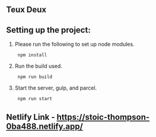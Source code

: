 ## Teux Deux

## Setting up the project:

1. Please run the following to set up node modules.
   ```
    npm install
   ```
2. Run the build used.

   ```
    npm run build
   ```

3. Start the server, gulp, and parcel.
   ```
    npm run start
   ```

## Netlify Link - https://stoic-thompson-0ba488.netlify.app/
